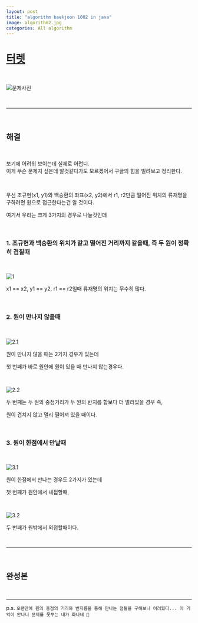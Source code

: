 ```yaml
---  
layout: post  
title: "algorithm baekjoon 1002 in java"  
image: algorithm2.jpg  
categories: All algorithm  
---  
```


# [터렛](https://www.acmicpc.net/problem/1002) 

<br>  

![문제사진](https://user-images.githubusercontent.com/103972967/174479225-ec207377-2c45-46b4-9bc4-47bea813f807.png)  

<br>  

---  

<br>  

## 해결  

<br>  

보기에 어려워 보이는데 실제로 어렵디.  
이게 무슨 문제지 싶은데 알것같다가도 모르겠어서 구글의 힘을 빌려보고 정리한다.  

<br>  

우선 조규현(x1, y1)와 백승환의 좌표(x2, y2)에서 r1, r2만큼 떨어진 위치의 류재명을 구하려면 원으로 접근한다는건 알 것이다.  

여기서 우리는 크게 3가지의 경우로 나눌것인데  

<br>  

### 1. 조규현과 백승환의 위치가 같고 떨어진 거리까지 같을때, 즉 두 원이 정확히 겹칠때  

<br>  

![1](https://user-images.githubusercontent.com/103972967/174480890-555edbf8-00be-43c3-9f77-d1c6ece7b8e4.jpeg)  

x1 == x2, y1 == y2, r1 == r2일때 류재명의 위치는 무수히 많다.  

<br>  

### 2. 원이 만나지 않을때  

<br>  

![2.1](https://user-images.githubusercontent.com/103972967/174480978-1aa6765c-0a84-44b3-83e0-83b621de33ab.jpeg)  

원이 만나지 않을 때는 2가지 경우가 있는데  

첫 번째가 바로 원안에 원이 있을 때 만나지 않는경우다.  

<br>  

![2.2](https://user-images.githubusercontent.com/103972967/174480948-6f188466-ed85-4f20-9d77-d39cff34dbeb.jpeg)  

두 번째는 두 원의 중점거리가 두 원의 반지름 합보다 더 멀리있을 경우 즉,  

원이 겹치지 않고 멀리 떨어져 있을 때이다.

<br>  

### 3. 원이 한점에서 만날때

<br>  

![3.1](https://user-images.githubusercontent.com/103972967/174481060-8c26a4ea-1efa-4871-9182-9dbe2554b3c4.jpeg)  

원이 한점에서 만나는 경우도 2가지가 있는데  

첫 번째가 원안에서 내접할때,

<br>  

![3.2](https://user-images.githubusercontent.com/103972967/174481045-c6739e15-0848-4f27-91ff-eca2663c90c2.jpeg)  

두 번째가 원밖에서 외접할때이다.  

<br>  

---  

<br>  

## 완성본  

<br>  

<script src="https://gist.github.com/nnlog/57299b712d22ae1477b98b60191f5b7b.js"></script>  

---   

p.s. `오랜만에 원의 중점의 거리와 반지름을 통해 만나는 점들을 구해보니 어려웠다... 아 기억이 안나니 문제를 못푸는 내가 화나네 😬`